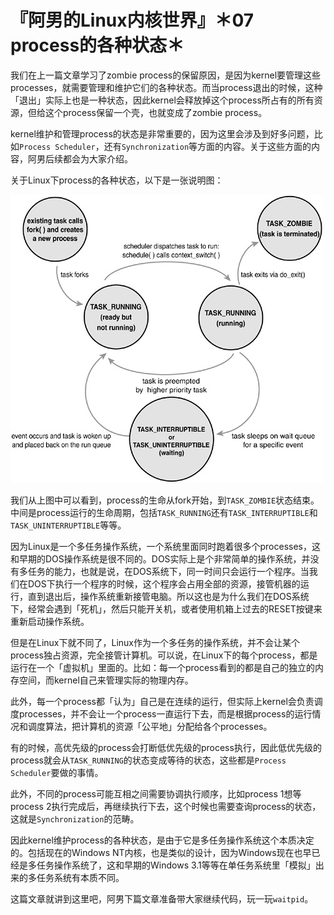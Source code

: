 # 『阿男的Linux内核世界』＊07 process的各种状态＊

我们在上一篇文章学习了zombie process的保留原因，是因为kernel要管理这些processes，就需要管理和维护它们的各种状态。而当process退出的时候，这种「退出」实际上也是一种状态，因此kernel会释放掉这个process所占有的所有资源，但给这个process保留一个壳，也就变成了zombie process。

kernel维护和管理process的状态是非常重要的，因为这里会涉及到好多问题，比如`Process Scheduler`，还有`Synchronization`等方面的内容。关于这些方面的内容，阿男后续都会为大家介绍。

关于Linux下process的各种状态，以下是一张说明图：

![Process的状态](imgs/07a.jpg)

我们从上图中可以看到，process的生命从fork开始，到`TASK_ZOMBIE`状态结束。中间是process运行的生命周期，包括`TASK_RUNNING`还有`TASK_INTERRUPTIBLE`和`TASK_UNINTERRUPTIBLE`等等。

因为Linux是一个多任务操作系统，一个系统里面同时跑着很多个processes，这和早期的DOS操作系统是很不同的。DOS实际上是个非常简单的操作系统，并没有多任务的能力，也就是说，在DOS系统下，同一时间只会运行一个程序。当我们在DOS下执行一个程序的时候，这个程序会占用全部的资源，接管机器的运行，直到退出后，操作系统重新接管电脑。所以这也是为什么我们在DOS系统下，经常会遇到「死机」，然后只能开关机，或者使用机箱上过去的RESET按键来重新启动操作系统。

但是在Linux下就不同了，Linux作为一个多任务的操作系统，并不会让某个process独占资源，完全接管计算机。可以说，在Linux下的每个process，都是运行在一个「虚拟机」里面的。比如：每一个process看到的都是自己的独立的内存空间，而kernel自己来管理实际的物理内存。

此外，每一个process都「认为」自己是在连续的运行，但实际上kernel会负责调度processes，并不会让一个process一直运行下去，而是根据process的运行情况和调度算法，把计算机的资源「公平地」分配给各个processes。

有的时候，高优先级的process会打断低优先级的process执行，因此低优先级的process就会从`TASK_RUNNING`的状态变成等待的状态，这些都是`Process Scheduler`要做的事情。

此外，不同的process可能互相之间需要协调执行顺序，比如process 1想等process 2执行完成后，再继续执行下去，这个时候也需要查询process的状态，这就是`Synchronization`的范畴。

因此kernel维护process的各种状态，是由于它是多任务操作系统这个本质决定的。包括现在的Windows NT内核，也是类似的设计，因为Windows现在也早已经是多任务操作系统了，这和早期的Windows 3.1等等在单任务系统里「模拟」出来的多任务系统有本质不同。

这篇文章就讲到这里吧，阿男下篇文章准备带大家继续代码，玩一玩`waitpid`。